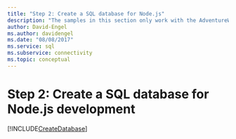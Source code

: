 ```yaml
---
title: "Step 2: Create a SQL database for Node.js"
description: "The samples in this section only work with the AdventureWorks schema, on either Microsoft SQL Server or Azure SQL Database."
author: David-Engel
ms.author: davidengel
ms.date: "08/08/2017"
ms.service: sql
ms.subservice: connectivity
ms.topic: conceptual
---
```

# Step 2: Create a SQL database for Node.js development

[!INCLUDE[CreateDatabase](../../includes/createdatabase.md)]
